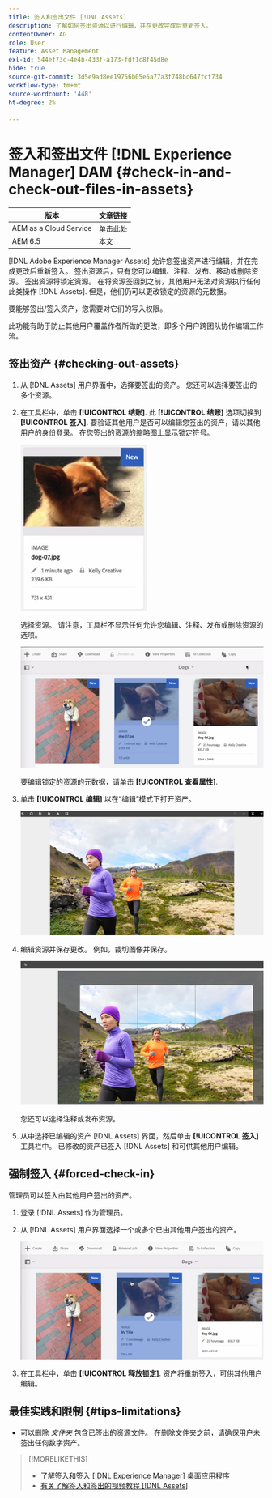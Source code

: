 ```yaml
---
title: 签入和签出文件 [!DNL Assets]
description: 了解如何签出资源以进行编辑，并在更改完成后重新签入。
contentOwner: AG
role: User
feature: Asset Management
exl-id: 544ef73c-4e4b-433f-a173-fdf1c8f45d8e
hide: true
source-git-commit: 3d5e9ad8ee19756b05e5a77a3f748bc647fcf734
workflow-type: tm+mt
source-wordcount: '448'
ht-degree: 2%

---
```


# 签入和签出文件 [!DNL Experience Manager] DAM {#check-in-and-check-out-files-in-assets}

| 版本 | 文章链接 |
| -------- | ---------------------------- |
| AEM as a Cloud Service | [单击此处](https://experienceleague.adobe.com/docs/experience-manager-cloud-service/content/assets/manage/check-out-and-submit-assets.html?lang=en) |
| AEM 6.5 | 本文 |

[!DNL Adobe Experience Manager Assets] 允许您签出资产进行编辑，并在完成更改后重新签入。 签出资源后，只有您可以编辑、注释、发布、移动或删除资源。 签出资源将锁定资源。 在将资源签回到之前，其他用户无法对资源执行任何此类操作 [!DNL Assets]. 但是，他们仍可以更改锁定的资源的元数据。

要能够签出/签入资产，您需要对它们的写入权限。

此功能有助于防止其他用户覆盖作者所做的更改，即多个用户跨团队协作编辑工作流。

## 签出资产 {#checking-out-assets}

1. 从 [!DNL Assets] 用户界面中，选择要签出的资产。 您还可以选择要签出的多个资源。
1. 在工具栏中，单击 **[!UICONTROL 结账]**. 此 **[!UICONTROL 结账]** 选项切换到 **[!UICONTROL 签入]**.
要验证其他用户是否可以编辑您签出的资产，请以其他用户的身份登录。 在您签出的资源的缩略图上显示锁定符号。

   ![chlimage_1-471](assets/chlimage_1-471.png)

   选择资源。 请注意，工具栏不显示任何允许您编辑、注释、发布或删除资源的选项。

   ![chlimage_1-472](assets/chlimage_1-472.png)

   要编辑锁定的资源的元数据，请单击 **[!UICONTROL 查看属性]**.

1. 单击 **[!UICONTROL 编辑]** 以在“编辑”模式下打开资产。

   ![chlimage_1-473](assets/chlimage_1-473.png)

1. 编辑资源并保存更改。 例如，裁切图像并保存。

   ![chlimage_1-474](assets/chlimage_1-474.png)

   您还可以选择注释或发布资源。

1. 从中选择已编辑的资产 [!DNL Assets] 界面，然后单击 **[!UICONTROL 签入]** 工具栏中。 已修改的资产已签入 [!DNL Assets] 和可供其他用户编辑。

## 强制签入 {#forced-check-in}

管理员可以签入由其他用户签出的资产。

1. 登录 [!DNL Assets] 作为管理员。
1. 从 [!DNL Assets] 用户界面选择一个或多个已由其他用户签出的资产。

   ![chlimage_1-476](assets/chlimage_1-476.png)

1. 在工具栏中，单击 **[!UICONTROL 释放锁定]**. 资产将重新签入，可供其他用户编辑。

## 最佳实践和限制 {#tips-limitations}

* 可以删除 *文件夹* 包含已签出的资源文件。 在删除文件夹之前，请确保用户未签出任何数字资产。

>[!MORELIKETHIS]
>
>* [了解签入和签入 [!DNL Experience Manager] 桌面应用程序](https://experienceleague.adobe.com/docs/experience-manager-desktop-app/using/using.html#how-app-works2)
>* [有关了解签入和签出的视频教程 [!DNL Assets]](https://experienceleague.adobe.com/docs/experience-manager-learn/assets/collaboration/check-in-and-check-out.html)

